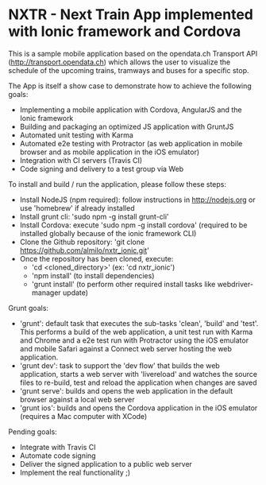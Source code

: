 NXTR - Next Train App implemented with Ionic framework and Cordova
==================================================================

This is a sample mobile application based on the opendata.ch Transport API (http://transport.opendata.ch) which allows
the user to visualize the schedule of the upcoming trains, tramways and buses for a specific stop.

The App is itself a show case to demonstrate how to achieve the following goals:
 - Implementing a mobile application with Cordova, AngularJS and the Ionic framework
 - Building and packaging an optimized JS application with GruntJS
 - Automated unit testing with Karma
 - Automated e2e testing with Protractor (as web application in mobile browser and as mobile application in the iOS emulator)
 - Integration with CI servers (Travis CI)
 - Code signing and delivery to a test group via Web

To install and build / run the application, please follow these steps:
 - Install NodeJS (npm required): follow instructions in http://nodejs.org or use 'homebrew' if already installed
 - Install grunt cli: 'sudo npm -g install grunt-cli'
 - Install Cordova: execute 'sudo npm -g install cordova' (required to be installed globally because of the ionic framework CLI)
 - Clone the Github repository: 'git clone https://github.com/almilo/nxtr_ionic.git'
 - Once the repository has been cloned, execute:
    + 'cd <cloned_directory>' (ex: 'cd nxtr_ionic')
    + 'npm install' (to install dependencies)
    + 'grunt install' (to perform other required install tasks like webdriver-manager update)

Grunt goals:
 - 'grunt': default task that executes the sub-tasks 'clean', 'build' and 'test'. This performs a build of the
   web application, a unit test run with Karma and Chrome and a e2e test run with Protractor using the iOS emulator and
   mobile Safari against a Connect web server hosting the web application.
 - 'grunt dev': task to support the 'dev flow' that builds the web application, starts a web server with 'livereload' and
   watches the source files to re-build, test and reload the application when changes are saved
 - 'grunt serve': builds and opens the web application in the default browser against a local web server
 - 'grunt ios': builds and opens the Cordova application in the iOS emulator (requires a Mac computer with XCode)

Pending goals:
 - Integrate with Travis CI
 - Automate code signing
 - Deliver the signed application to a public web server
 - Implement the real functionality ;)
